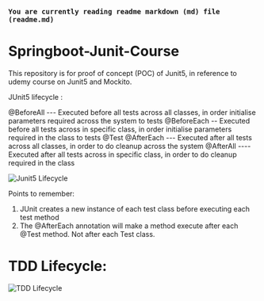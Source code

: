 ### `You are currently reading readme markdown (md) file (readme.md)`

# Springboot-Junit-Course
This repository is for proof of concept (POC) of Junit5, in reference to udemy course on Junit5 and Mockito.

JUnit5 lifecycle :

@BeforeAll --- Executed before all tests across all classes, in order initialise parameters required across the system to tests
@BeforeEach -- Executed before all tests across in specific class, in order initialise parameters required in the class to tests
@Test
@AfterEach --- Executed after all tests across all classes, in order to do cleanup across the system
@AfterAll ---- Executed after all tests across in specific class, in order to do cleanup required in the class

![Junit5 Lifecycle](https://github.com/SanketKutumbe/Springboot-Junit-Course/assets/30076041/9c5bb676-d693-4cd3-bf0b-ac1a53d1701f "Junit5 Lifecycle")

Points to remember:
1) JUnit creates a new instance of each test class before executing each test method
2) The @AfterEach annotation will make a method execute after each @Test method. Not after each Test class.


# TDD Lifecycle:

<img alt="TDD Lifecycle" src="C:\Users\sanket.kutumbe\Pictures\Screenshots\Screenshot 2023-12-14 101418.png" title="TDD Lifecycle"/>

